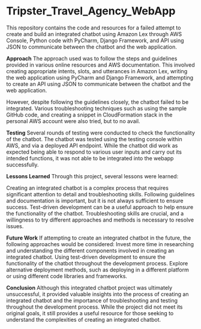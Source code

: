 # Tripster_Travel_Agency_WebApp
This repository contains the code and resources for a failed attempt to create and build an integrated chatbot using Amazon Lex through AWS Console, Python code with PyCharm, Django Framework, and API using JSON to communicate between the chatbot and the web application.

**Approach**
The approach used was to follow the steps and guidelines provided in various online resources and AWS documentation. This involved creating appropriate intents, slots, and utterances in Amazon Lex, writing the web application using PyCharm and Django Framework, and attempting to create an API using JSON to communicate between the chatbot and the web application.

However, despite following the guidelines closely, the chatbot failed to be integrated. Various troubleshooting techniques such as using the sample GitHub code, and creating a snippet in CloudFormation stack in the personal AWS account were also tried, but to no avail.

**Testing**
Several rounds of testing were conducted to check the functionality of the chatbot. The chatbot was tested using the testing console within AWS, and via a deployed API endpoint. While the chatbot did work as expected being able to respond to various user inputs and carry out its intended functions, it was not able to be integrated into the webapp successfully.

**Lessons Learned**
Through this project, several lessons were learned:

Creating an integrated chatbot is a complex process that requires significant attention to detail and troubleshooting skills.
Following guidelines and documentation is important, but it is not always sufficient to ensure success.
Test-driven development can be a useful approach to help ensure the functionality of the chatbot.
Troubleshooting skills are crucial, and a willingness to try different approaches and methods is necessary to resolve issues.

**Future Work**
If attempting to create an integrated chatbot in the future, the following approaches would be considered:
Invest more time in researching and understanding the different components involved in creating an integrated chatbot.
Using test-driven development to ensure the functionality of the chatbot throughout the development process.
Explore alternative deployment methods, such as deploying in a different platform or using different code libraries and frameworks.

**Conclusion**
Although this integrated chatbot project was ultimately unsuccessful, it provided valuable insights into the process of creating an integrated chatbot and the importance of troubleshooting and testing throughout the development process. While the project did not meet its original goals, it still provides a useful resource for those seeking to understand the complexities of creating an integrated chatbot.
